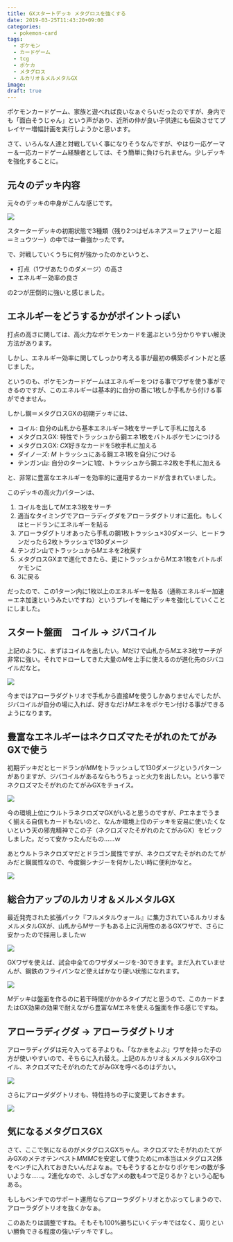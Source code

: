 ```yaml
---
title: GXスタートデッキ メタグロスを強くする
date: 2019-03-25T11:43:20+09:00
categories:
  - pokemon-card
tags:
  - ポケモン
  - カードゲーム
  - tcg
  - ポケカ
  - メタグロス
  - ルカリオ＆メルメタルGX
image: 
draft: true
---
```

ポケモンカードゲーム、家族と遊べれば良いなぁぐらいだったのですが、身内でも「面白そうじゃん」という声があり、近所の仲が良い子供達にも伝染させてプレイヤー増幅計画を実行しようかと思います。

<!--more-->

さて、いろんな人達と対戦していく事になりそうなんですが、やはり一応ゲーマー＆一応カードゲーム経験者としては、そう簡単に負けられません。少しデッキを強化することに。

## 元々のデッキ内容

元々のデッキの中身がこんな感じです。

[![](https://www.pokemon-card.com/deck/deckView.php/deckID/caxcYa-4rXwYJ-488c88.png)](https://www.pokemon-card.com/deck/confirm.html/deckID/caxcYa-4rXwYJ-488c88/)

スターターデッキの初期状態で3種類（残り2つはゼルネアス＝フェアリーと超＝ミュウツー）の中では一番強かったです。

で、対戦していくうちに何が強かったのかというと、

- 打点（1ワザあたりのダメージ）の高さ
- エネルギー効率の良さ

の2つが圧倒的に強いと感じました。

## エネルギーをどうするかがポイントっぽい

打点の高さに関しては、高火力なポケモンカードを選ぶという分かりやすい解決方法があります。

しかし、エネルギー効率に関してしっかり考える事が最初の構築ポイントだと感じました。

というのも、ポケモンカードゲームはエネルギーをつける事でワザを使う事ができるのですが、このエネルギーは基本的に自分の番に1枚しか手札から付ける事ができません。

しかし鋼＝メタグロスGXの初期デッキには、

- コイル: 自分の山札から基本エネルギー3枚をサーチして手札に加える
- メタグロスGX: 特性でトラッシュから鋼エネ1枚をバトルポケモンにつける
- メタグロスGX: <i class="ptcg-e c">C</i><i class="ptcg-gx">X</i>好きなカードを5枚手札に加える
- ダイノーズ: <i class="ptcg-e m">M</i> トラッシュにある鋼エネ1枚を自分につける 
- テンガン山: 自分のターンに1度、トラッシュから鋼エネ2枚を手札に加える

と、非常に豊富なエネルギーを効率的に運用するカードが含まれていました。

このデッキの高火力パターンは、

1. コイルを出して<i class="ptcg-e m">M</i>エネ3枚をサーチ
2. 適当なタイミングでアローラディグダをアローラダグトリオに進化。もしくはヒードランにエネルギーを貼る
3. アローラダグトリオあったら手札の鋼1枚トラッシュ×30ダメージ、ヒードランだったら2枚トラッシュで130ダメージ
4. テンガン山でトラッシュから<i class="ptcg-e m">M</i>エネを2枚戻す
5. メタグロスGXまで進化できたら、更にトラッシュから<i class="ptcg-e m">M</i>エネ1枚をバトルポケモンに
6. 3に戻る

だったので、この1ターン内に1枚以上のエネルギーを貼る（通称エネルギー加速＝エネ加速というみたいですね）というプレイを軸にデッキを強化していくことにしました。

## スタート盤面　コイル -> ジバコイル

上記のように、まずはコイルを出したい。<i class="ptcg-e m">M</i>だけで山札から<i class="ptcg-e m">M</i>エネ3枚サーチが非常に強い。それでドローしてきた大量の<i class="ptcg-e m">M</i>を上手に使えるのが進化先のジバコイルだなと。

<img src="https://s3-ap-northeast-1.amazonaws.com/t4traw/ss/2019-03-25_16-04-48.png" class="tcg-card">

今まではアローラダグトリオで手札から直接<i class="ptcg-e m">M</i>を使うしかありませんでしたが、ジバコイルが自分の場に入れば、好きなだけ<i class="ptcg-e m">M</i>エネをポケモン付ける事ができるようになります。

## 豊富なエネルギーはネクロズマたそがれのたてがみGXで使う

初期デッキだとヒードランが<i class="ptcg-e m">M</i><i class="ptcg-e m">M</i>をトラッシュして130ダメージというパターンがありますが、ジバコイルがあるならもうちょっと火力を出したい。という事でネクロズマたそがれのたてがみGXをチョイス。

<img src="https://s3-ap-northeast-1.amazonaws.com/t4traw/ss/2019-03-25_16-22-25.png" class="tcg-card">

今の環境上位にウルトラネクロズマGXがいると思うのですが、<i class="ptcg-e p">P</i>エネまでうまく揃える自信もカードもないのと、なんか環境上位のデッキを安易に使いたくないという天の邪鬼精神でこの子（ネクロズマたそがれのたてがみGX）をピックしました。だって安かったんだもの……ｗ

あとウルトラネクロズマだとドラゴン属性ですが、ネクロズマたそがれのたてがみだと鋼属性なので、今度鋼シナジーを何かしたい時に便利かなと。

<img src="https://s3-ap-northeast-1.amazonaws.com/t4traw/ss/2019-03-25_16-25-21.png" class="tcg-card">

## 総合力アップのルカリオ＆メルメタルGX

最近発売された拡張パック『フルメタルウォール』に集力されているルカリオ＆メルメタルGXが、山札から<i class="ptcg-e m">M</i>サーチもある上に汎用性のあるGXワザで、さらに安かったので採用しましたｗ

<img src="https://s3-ap-northeast-1.amazonaws.com/t4traw/ss/2019-03-25_16-37-41.png" class="tcg-card">

GXワザを使えば、試合中全てのワザダメージを-30できます。まだ入れていませんが、鋼鉄のフライパンなど使えばかなり硬い状態になれます。

<img src="https://s3-ap-northeast-1.amazonaws.com/t4traw/ss/2019-03-25_16-39-18.png" class="tcg-card">

<i class="ptcg-e m">M</i>デッキは盤面を作るのに若干時間がかかるタイプだと思うので、このカードまたはGX効果の効果で耐えながら豊富な<i class="ptcg-e m">M</i>エネを使える盤面を作る感じですね。

## アローラディグダ -> アローラダグトリオ

アローラディグダは元々入ってる子よりも、「なかまをよぶ」ワザを持った子の方が使いやすいので、そちらに入れ替え。上記のルカリオ＆メルメタルGXやコイル、ネクロズマたそがれのたてがみGXを呼べるのはデカい。

<img src="https://s3-ap-northeast-1.amazonaws.com/t4traw/ss/2019-03-25_16-06-03.png" class="tcg-card">

さらにアローダダグトリオも、特性持ちの子に変更しておきます。

<img src="https://s3-ap-northeast-1.amazonaws.com/t4traw/ss/2019-03-25_16-13-35.png" class="tcg-card">

## 気になるメタグロスGX

さて、ここで気になるのがメタグロスGXちゃん。ネクロズマたそがれのたてがみGXのメテオテンペスト<i class="ptcg-e m">M</i><i class="ptcg-e m">M</i><i class="ptcg-e m">M</i><i class="ptcg-e c">C</i>を安定して使うためにｍ本当はメタグロス2体をベンチに入れておきたいんだよなぁ。でもそうするとかなりポケモンの数が多いような……。2進化なので、ふしぎなアメの数も4つで足りるか？という心配もある。

もしもベンチでのサポート運用ならアローラダグトリオとかぶってしまうので、アローラダグトリオを抜くかなぁ。

このあたりは調整ですね。そもそも100%勝ちにいくデッキではなく、周りといい勝負できる程度の強いデッキですし。



